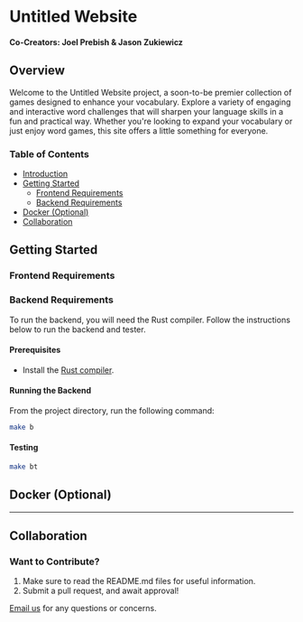 # Untitled Website

#### Co-Creators: Joel Prebish & Jason Zukiewicz

## Overview

Welcome to the Untitled Website project, a soon-to-be premier collection of games designed to enhance your vocabulary. Explore a variety of engaging and interactive word challenges that will sharpen your language skills in a fun and practical way. Whether you're looking to expand your vocabulary or just enjoy word games, this site offers a little something for everyone.

### Table of Contents

- [Introduction](#overview)
- [Getting Started](#getting-started)
    - [Frontend Requirements](#frontend-requirements)
    - [Backend Requirements](#backend-requirements)
- [Docker (Optional)](#docker-(optional))
- [Collaboration](#collaboration)

## Getting Started

### Frontend Requirements

### Backend Requirements

To run the backend, you will need the Rust compiler. Follow the instructions below to run the backend and tester.

#### Prerequisites

- Install the [Rust compiler](https://www.rust-lang.org/tools/install).

#### Running the Backend

From the project directory, run the following command:

```sh
make b
```

#### Testing

```sh
make bt
```

## Docker (Optional)



---
## Collaboration

### Want to Contribute?
1. Make sure to read the README.md files for useful information.
2. Submit a pull request, and await approval!

[Email us](collaboration-prebish@outlook.com) for any questions or concerns. 
